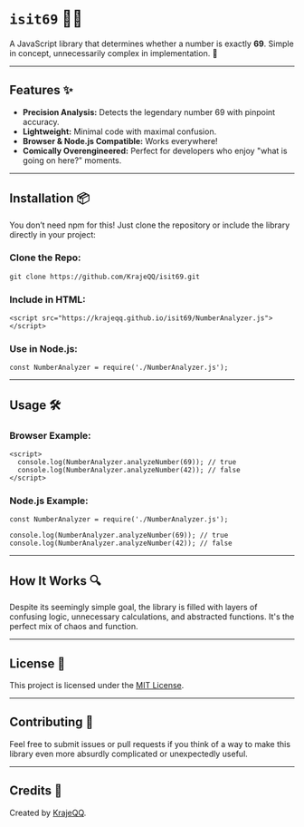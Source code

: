 # `isit69` 📏🤔

A JavaScript library that determines whether a number is exactly **69**. Simple in concept, unnecessarily complex in implementation. 🚀

---

## Features ✨

- **Precision Analysis:** Detects the legendary number 69 with pinpoint accuracy.
- **Lightweight:** Minimal code with maximal confusion.
- **Browser & Node.js Compatible:** Works everywhere!
- **Comically Overengineered:** Perfect for developers who enjoy "what is going on here?" moments.

---

## Installation 📦

You don’t need npm for this! Just clone the repository or include the library directly in your project:

### Clone the Repo:
```git clone https://github.com/KrajeQQ/isit69.git```

### Include in HTML:
```<script src="https://krajeqq.github.io/isit69/NumberAnalyzer.js"></script>```

### Use in Node.js:
```const NumberAnalyzer = require('./NumberAnalyzer.js');```

---

## Usage 🛠️

### Browser Example:
```
<script>
  console.log(NumberAnalyzer.analyzeNumber(69)); // true
  console.log(NumberAnalyzer.analyzeNumber(42)); // false
</script>
```

### Node.js Example:
```
const NumberAnalyzer = require('./NumberAnalyzer.js');

console.log(NumberAnalyzer.analyzeNumber(69)); // true
console.log(NumberAnalyzer.analyzeNumber(42)); // false
```

---

## How It Works 🔍

Despite its seemingly simple goal, the library is filled with layers of confusing logic, unnecessary calculations, and abstracted functions. It's the perfect mix of chaos and function. 

---

## License 📝

This project is licensed under the [MIT License](LICENSE).

---

## Contributing 🤝

Feel free to submit issues or pull requests if you think of a way to make this library even more absurdly complicated or unexpectedly useful.

---

## Credits 👏

Created by [KrajeQQ](https://github.com/KrajeQQ).  
